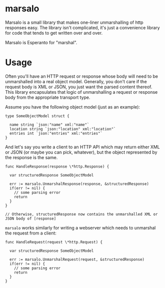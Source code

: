 marsalo
====

Marsalo is a small library that makes one-liner unmarshalling of http responses easy. The library isn't complicated, it's just a convenience library for code that tends to get written over and over.

Marsalo is Esperanto for "marshal".

Usage
====

Often you'll have an HTTP request or response whose body will need to be unmarshalled into a real object model. Generally, you don't care if the request body is XML or JSON, you just want the parsed content thereof. This library encapsulates that logic of unmarshalling a request or response body from the appropriate transport type.

Assume you have the following object model (just as an example):

    type SomeObjectModel struct {

      name string `json:"name" xml:"name"`
      location string `json:"location" xml:"location"`
      entries int `json:"entries" xml:"entries"`
    }

And let's say you write a client to an HTTP API which may return either XML or JSON (or maybe you can pick, whatever), but the object represented by the response is the same.

    func HandleResponse(response \*http.Response) {

      var structuredResponse SomeObjectModel

      err := marsalo.UnmarshalResponse(response, &structuredResponse)
      if(err != nil) {
        // some parsing error
        return
      }
    }

    // Otherwise, structuredResponse now contains the unmarshalled XML or JSON body of [response]

`marsalo` works similarly for writing a webserver which needs to unmarshal the request from a client:

    func HandleRequest(request \*http.Request) {

      var structuredResponse SomeObjectModel

      err := marsalo.UnmarshalRequest(request, &structuredResponse)
      if(err != nil) {
        // some parsing error
        return
      }
    }
